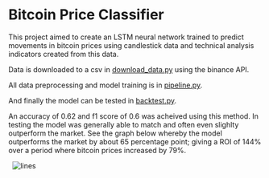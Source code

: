 # Bitcoin Price Classifier

This project aimed to create an LSTM neural network trained to predict movements in bitcoin prices using candlestick data and technical analysis indicators created from this data.

Data is downloaded to a csv in [download_data.py](https://github.com/jordan12sam/bitcoin_price_classifier/blob/master/download_data.py) using the binance API. 

All data preprocessing and model training is in [pipeline.py](https://github.com/jordan12sam/bitcoin_price_classifier/blob/master/pipeline.py).

And finally the model can be tested in [backtest.py](https://github.com/jordan12sam/bitcoin_price_classifier/blob/master/backtest.py).

An accuracy of 0.62 and f1 score of 0.6 was acheived using this method. In testing the model was generally able to match and often even slighlty outperform the market. See the graph below whereby the model outperforms the market by about 65 percentage point; giving a ROI of 144% over a period where bitcoin prices increased by 79%.

&nbsp;
![lines](images/lines.png)  

